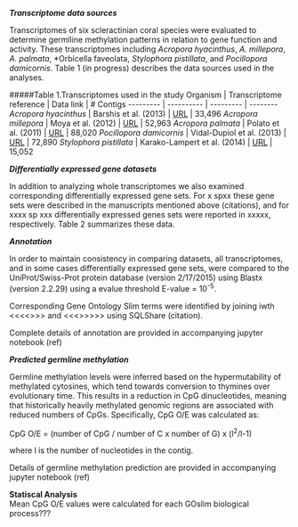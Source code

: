 

_**Transcriptome data sources**_

Transcriptomes of six scleractinian coral species were evaluated to determine germlline methylation patterns in relation to gene function and activity. These transcriptomes including *Acropora hyacinthus*, *A. millepora*, *A. palmata*, *Orbicella faveolata, *Stylophora pistillata*, and *Pocillopora damicornis*. Table 1 (in progress) describes the data sources used in the analyses. 

#####Table 1.Transcriptomes used in the study
Organism | Transcriptome reference | Data link | # Contigs
--------- | ---------- | --------- | --------
*Acropora hyacinthus* | Barshis et al. (2013) | [URL](http://palumbi.stanford.edu/data/33496_Ahyacinthus_CoralContigs.fasta.zip) | 33,496
*Acropora millepora* | Moya et al. (2012) | [URL](http://www.ncbi.nlm.nih.gov/nuccore?term=74409%5BBioProject%5D) | 52,963
*Acropora palmata* | Polato et al. (2011) | [URL](https://usegalaxy.org/datasets/cb51c4a06d7ae94e/display?to_ext=fasta) | 88,020
*Pocillopora damicornis* | Vidal-Dupiol et al. (2013) | [URL](http://2ei.univ-perp.fr/telechargement/transcriptomes/blast2go_fasta_Pdamv2.zip) | 72,890
*Stylophora pistillata* | Karako-Lampert et al. (2014) | [URL](http://data.centrescientifique.mc/Data/454Isotigs.fas.zip) | 15,052


_**Differentially expressed gene datasets**_

In addition to analyzing whole transcriptomes we also examined corresponding differentially expressed gene sets. For x spxx these gene sets were described in the manuscripts mentioned above (citations), and for xxxx sp xxx differentially expressed genes sets were reported in xxxxx, respectively. Table 2 summarizes these data.










_**Annotation**_

In order to maintain consistency in comparing datasets, all transcriptomes, and in some cases differentially expressed gene sets, were compared to the UniProt/Swiss-Prot protein database (version 2/17/2015) using Blastx (version 2.2.29) using a evalue threshold E-value = 10<sup>-5</sup>. 

Corresponding Gene Ontology Slim terms were identified by joining iwth <<<<>>> and <<<>>>>> using SQLShare (citation). 

Complete details of annotation are provided in accompanying jupyter notebook (ref)


_**Predicted germline methylation**_

Germline methylation levels were inferred based on the hypermutability of methylated cytosines, which tend towards conversion to thymines over evolutionary time. This results in a reduction in CpG dinucleotides, meaning that historically heavily methylated genomic regions are associated with reduced numbers of CpGs. Specifically, CpG O/E 
was calculated as:

CpG O/E = (number of CpG / number of C x number of G) x (l<sup>2</sup>/l-1)

where l is the number of nucleotides in the contig.




Details of germline methylation prediction are provided in accompanying jupyter notebook (ref)

**Statiscal Analysis**       
Mean  CpG O/E values were calculated for each GOslim biological process???
~~~~NEED means to determine if bimodal~~~~
